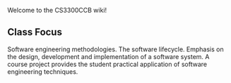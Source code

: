 Welcome to the CS3300CCB wiki!

## Class Focus

Software engineering methodologies. The software lifecycle. Emphasis on the design, development and implementation of a software system. A course project provides the student practical application of software engineering techniques.
